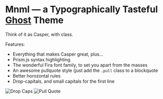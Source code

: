 # Mnml — a Typographically Tasteful [Ghost](http://github.com/tryghost/ghost/) Theme

Think of it as Casper, with class.

Features:

  - Everything that makes Casper great, plus…
  - Prism.js syntax highlighting
  - The wonderful Fira font family, to set you apart from the masses
  - An awesome pullquote style (just add the `.pull` class to a blockquote
  - Better horozontal rules
  - Drop-capitals, and small capitals for the first line

![Drop Caps](http://i.minus.com/iVvuj1TqTUCB5.png)
![Pull Quote](http://i.minus.com/ibcjr0kh3U4lYM.png)
